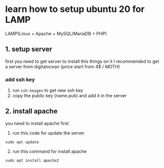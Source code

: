 # learn how to setup ubuntu 20 for LAMP
LAMP(Linux + Apache + MySQL/MariaDB + PHP)

## 1. setup server
first you need to get server to install this things on it
I recommended to get a server from digitalocean (price start from 4$ / MOTH)

### add ssh key 
1. run `ssh-keygen` to get new ssh key 
2. copy the public key (name.pub) and add it in the server 

## 2. install apache
you need to install apache first
1. run this code for update the server 
```
sudo apt update
```
2. run this command for install apache
```
sudo apt install apache2
```
